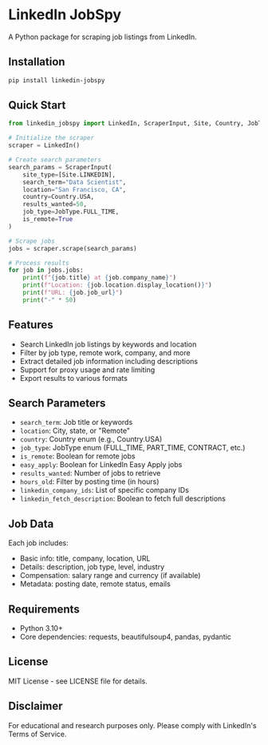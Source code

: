 # LinkedIn JobSpy

A Python package for scraping job listings from LinkedIn.

## Installation

```bash
pip install linkedin-jobspy
```

## Quick Start

```python
from linkedin_jobspy import LinkedIn, ScraperInput, Site, Country, JobType

# Initialize the scraper
scraper = LinkedIn()

# Create search parameters
search_params = ScraperInput(
    site_type=[Site.LINKEDIN],
    search_term="Data Scientist",
    location="San Francisco, CA",
    country=Country.USA,
    results_wanted=50,
    job_type=JobType.FULL_TIME,
    is_remote=True
)

# Scrape jobs
jobs = scraper.scrape(search_params)

# Process results
for job in jobs.jobs:
    print(f"{job.title} at {job.company_name}")
    print(f"Location: {job.location.display_location()}")
    print(f"URL: {job.job_url}")
    print("-" * 50)
```

## Features

- Search LinkedIn job listings by keywords and location
- Filter by job type, remote work, company, and more
- Extract detailed job information including descriptions
- Support for proxy usage and rate limiting
- Export results to various formats

## Search Parameters

- `search_term`: Job title or keywords
- `location`: City, state, or "Remote"
- `country`: Country enum (e.g., Country.USA)
- `job_type`: JobType enum (FULL_TIME, PART_TIME, CONTRACT, etc.)
- `is_remote`: Boolean for remote jobs
- `easy_apply`: Boolean for LinkedIn Easy Apply jobs
- `results_wanted`: Number of jobs to retrieve
- `hours_old`: Filter by posting time (in hours)
- `linkedin_company_ids`: List of specific company IDs
- `linkedin_fetch_description`: Boolean to fetch full descriptions

## Job Data

Each job includes:
- Basic info: title, company, location, URL
- Details: description, job type, level, industry
- Compensation: salary range and currency (if available)
- Metadata: posting date, remote status, emails

## Requirements

- Python 3.10+
- Core dependencies: requests, beautifulsoup4, pandas, pydantic

## License

MIT License - see LICENSE file for details.

## Disclaimer

For educational and research purposes only. Please comply with LinkedIn's Terms of Service.
